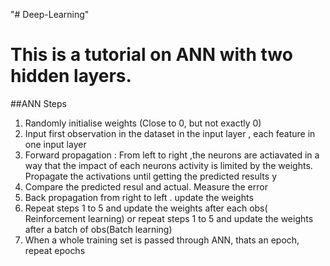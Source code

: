 "# Deep-Learning" 

# This is a tutorial on ANN with two hidden layers. 

##ANN Steps
1) Randomly initialise weights (Close to 0, but not exactly 0)
2) Input first observation in the dataset in the input layer , each feature in one input layer 
3) Forward propagation : From left to right ,the neurons are actiavated in a way that the impact of each neurons activity is limited by the weights. Propagate the activations until getting the 
predicted results y 
4) Compare the predicted resul and actual. Measure the error 
5) Back propagation from right to left . update the weights 
6) Repeat steps 1 to 5 and update the weights after each obs( Reinforcement learning) or repeat steps 1 to 5 and update the weights after a batch of obs(Batch learning)
7) When a whole training set is passed through ANN, thats an epoch, repeat epochs